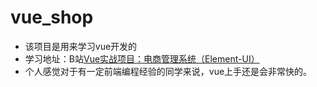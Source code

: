 # vue_shop

* 该项目是用来学习vue开发的
* 学习地址：B站[Vue实战项目：电商管理系统（Element-UI）](https://www.bilibili.com/video/av74592164)
* 个人感觉对于有一定前端编程经验的同学来说，vue上手还是会非常快的。


